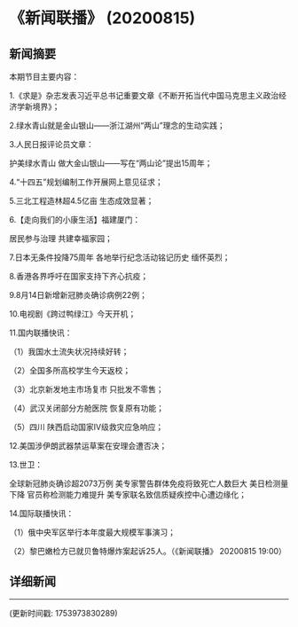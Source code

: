 # 《新闻联播》 (20200815)

## 新闻摘要

本期节目主要内容：

1.《求是》杂志发表习近平总书记重要文章《不断开拓当代中国马克思主义政治经济学新境界》；

2.绿水青山就是金山银山——浙江湖州“两山”理念的生动实践；

3.人民日报评论员文章：

护美绿水青山 做大金山银山——写在“两山论”提出15周年；

4.“十四五”规划编制工作开展网上意见征求；

5.三北工程造林超4.5亿亩 生态成效显著；

6.【走向我们的小康生活】福建厦门：

居民参与治理 共建幸福家园；

7.日本无条件投降75周年 各地举行纪念活动铭记历史 缅怀英烈；

8.香港各界呼吁在国家支持下齐心抗疫；

9.8月14日新增新冠肺炎确诊病例22例；

10.电视剧《跨过鸭绿江》今天开机；

11.国内联播快讯：

（1）我国水土流失状况持续好转；

（2）全国多所高校学生今天返校；

（3）北京新发地主市场复市 只批发不零售；

（4）武汉关闭部分方舱医院 恢复原有功能；

（5）四川 陕西启动国家Ⅳ级救灾应急响应；

12.美国涉伊朗武器禁运草案在安理会遭否决；

13.世卫：

全球新冠肺炎确诊超2073万例 美专家警告群体免疫将致死亡人数巨大 美日检测量下降 官员称检测能力难提升 美专家联名致信质疑疾控中心遭边缘化；

14.国际联播快讯：

（1）俄中央军区举行本年度最大规模军事演习；

（2）黎巴嫩检方已就贝鲁特爆炸案起诉25人。（《新闻联播》 20200815 19:00）

## 详细新闻

---

(更新时间戳: 1753973830289)


